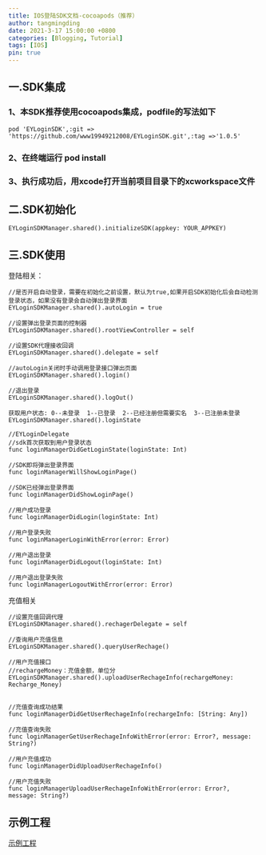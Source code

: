 ```yaml
---
title: IOS登陆SDK文档-cocoapods（推荐）
author: tangmingding
date: 2021-3-17 15:00:00 +0800
categories: [Blogging, Tutorial]
tags: [IOS]
pin: true
---
```


## 一.SDK集成
### 1、本SDK推荐使用cocoapods集成，podfile的写法如下
```pod
pod 'EYLoginSDK',:git => 'https://github.com/www19949212008/EYLoginSDK.git',:tag =>'1.0.5'
```

### 2、在终端运行 pod install

### 3、执行成功后，用xcode打开当前项目目录下的xcworkspace文件

## 二.SDK初始化
```oc
EYLoginSDKManager.shared().initializeSDK(appkey: YOUR_APPKEY)
```

## 三.SDK使用    
登陆相关：
```oc
//是否开启自动登录，需要在初始化之前设置，默认为true,如果开启SDK初始化后会自动检测登录状态，如果没有登录会自动弹出登录界面
EYLoginSDKManager.shared().autoLogin = true

//设置弹出登录页面的控制器
EYLoginSDKManager.shared().rootViewController = self

//设置SDK代理接收回调
EYLoginSDKManager.shared().delegate = self

//autoLogin关闭时手动调用登录接口弹出页面
EYLoginSDKManager.shared().login()

//退出登录
EYLoginSDKManager.shared().logOut()

获取用户状态: 0--未登录  1--已登录  2--已经注册但需要实名  3--已注册未登录
EYLoginSDKManager.shared().loginState

//EYLoginDelegate
//sdk首次获取到用户登录状态
func loginManagerDidGetLoginState(loginState: Int)

//SDK即将弹出登录界面
func loginManagerWillShowLoginPage()

//SDK已经弹出登录界面
func loginManagerDidShowLoginPage()

//用户成功登录
func loginManagerDidLogin(loginState: Int)

//用户登录失败
func loginManagerLoginWithError(error: Error)

//用户退出登录
func loginManagerDidLogout(loginState: Int)

//用户退出登录失败
func loginManagerLogoutWithError(error: Error)
```

充值相关
```oc
//设置充值回调代理
EYLoginSDKManager.shared().rechagerDelegate = self

//查询用户充值信息
EYLoginSDKManager.shared().queryUserRechage()

//用户充值接口
//rechargeMoney：充值金额，单位分
EYLoginSDKManager.shared().uploadUserRechageInfo(rechargeMoney: Recharge_Money)


//充值查询成功结果
func loginManagerDidGetUserRechageInfo(rechargeInfo: [String: Any])

//充值查询失败
func loginManagerGetUserRechageInfoWithError(error: Error?, message: String?)

//用户充值成功
func loginManagerDidUploadUserRechageInfo()

//用户充值失败
func loginManagerUploadUserRechageInfoWithError(error: Error?, message: String?)
```

## 示例工程 

[示例工程](https://github.com/www19949212008/EYLoginSDK/tree/main/EYLoginDemo)
